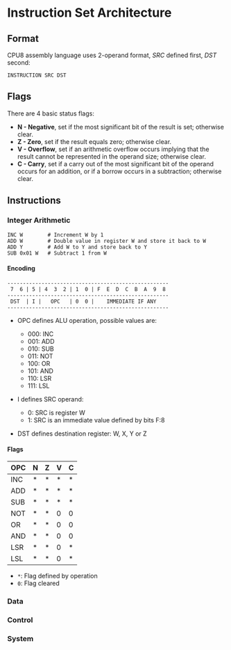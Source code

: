# Instruction Set Architecture

## Format
CPU8 assembly language uses 2-operand format, *SRC* defined first, *DST* second:
```
INSTRUCTION SRC DST
```

## Flags
There are 4 basic status flags:
 - __N - Negative__, set if the most significant bit of the result is set;
   otherwise clear.
 - __Z - Zero__, set if the result equals zero; otherwise clear.
 - __V - Overflow__, set if an arithmetic overflow occurs implying that the
   result cannot be represented in the operand size; otherwise clear.
 - __C - Carry__, set if a carry out of the most significant bit of the operand
   occurs for an addition, or if a borrow occurs in a subtraction; otherwise
   clear.

## Instructions

### Integer Arithmetic
```assembly
INC W        # Increment W by 1
ADD W        # Double value in register W and store it back to W
ADD Y        # Add W to Y and store back to Y
SUB 0x01 W   # Subtract 1 from W
```

#### Encoding
```
----------------------------------------------------
 7  6 | 5 | 4  3  2 | 1  0 | F  E  D  C  B  A  9  8
----------------------------------------------------
 DST  | I |   OPC   | 0  0 |    IMMEDIATE IF ANY
----------------------------------------------------
```
- OPC defines ALU operation, possible values are:
  - 000: INC
  - 001: ADD
  - 010: SUB
  - 011: NOT
  - 100: OR
  - 101: AND
  - 110: LSR
  - 111: LSL

- I defines SRC operand:
  - 0: SRC is register W
  - 1: SRC is an immediate value defined by bits F:8

- DST defines destination register: W, X, Y or Z

#### Flags
| OPC | N | Z | V | C |
|-----|---|---|---|---|
| INC | * | * | * | * |
| ADD | * | * | * | * |
| SUB | * | * | * | * |
| NOT | * | * | 0 | 0 |
| OR  | * | * | 0 | 0 |
| AND | * | * | 0 | 0 |
| LSR | * | * | 0 | * |
| LSL | * | * | 0 | * |

- `*`: Flag defined by operation
- `0`: Flag cleared

### Data

### Control

### System
